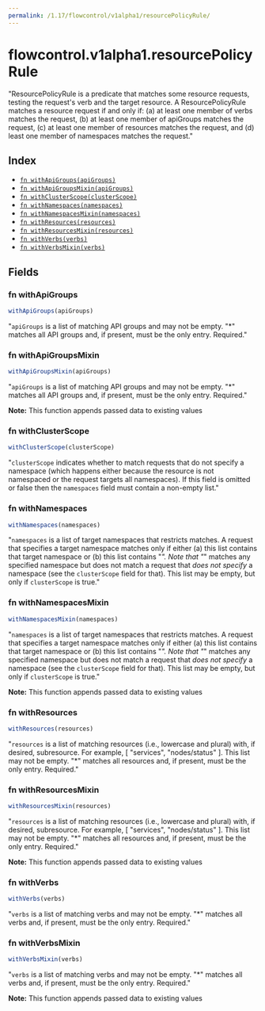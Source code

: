 ```yaml
---
permalink: /1.17/flowcontrol/v1alpha1/resourcePolicyRule/
---
```


# flowcontrol.v1alpha1.resourcePolicyRule

"ResourcePolicyRule is a predicate that matches some resource requests, testing the request's verb and the target resource. A ResourcePolicyRule matches a resource request if and only if: (a) at least one member of verbs matches the request, (b) at least one member of apiGroups matches the request, (c) at least one member of resources matches the request, and (d) least one member of namespaces matches the request."

## Index

* [`fn withApiGroups(apiGroups)`](#fn-withapigroups)
* [`fn withApiGroupsMixin(apiGroups)`](#fn-withapigroupsmixin)
* [`fn withClusterScope(clusterScope)`](#fn-withclusterscope)
* [`fn withNamespaces(namespaces)`](#fn-withnamespaces)
* [`fn withNamespacesMixin(namespaces)`](#fn-withnamespacesmixin)
* [`fn withResources(resources)`](#fn-withresources)
* [`fn withResourcesMixin(resources)`](#fn-withresourcesmixin)
* [`fn withVerbs(verbs)`](#fn-withverbs)
* [`fn withVerbsMixin(verbs)`](#fn-withverbsmixin)

## Fields

### fn withApiGroups

```ts
withApiGroups(apiGroups)
```

"`apiGroups` is a list of matching API groups and may not be empty. \"*\" matches all API groups and, if present, must be the only entry. Required."

### fn withApiGroupsMixin

```ts
withApiGroupsMixin(apiGroups)
```

"`apiGroups` is a list of matching API groups and may not be empty. \"*\" matches all API groups and, if present, must be the only entry. Required."

**Note:** This function appends passed data to existing values

### fn withClusterScope

```ts
withClusterScope(clusterScope)
```

"`clusterScope` indicates whether to match requests that do not specify a namespace (which happens either because the resource is not namespaced or the request targets all namespaces). If this field is omitted or false then the `namespaces` field must contain a non-empty list."

### fn withNamespaces

```ts
withNamespaces(namespaces)
```

"`namespaces` is a list of target namespaces that restricts matches.  A request that specifies a target namespace matches only if either (a) this list contains that target namespace or (b) this list contains \"*\".  Note that \"*\" matches any specified namespace but does not match a request that _does not specify_ a namespace (see the `clusterScope` field for that). This list may be empty, but only if `clusterScope` is true."

### fn withNamespacesMixin

```ts
withNamespacesMixin(namespaces)
```

"`namespaces` is a list of target namespaces that restricts matches.  A request that specifies a target namespace matches only if either (a) this list contains that target namespace or (b) this list contains \"*\".  Note that \"*\" matches any specified namespace but does not match a request that _does not specify_ a namespace (see the `clusterScope` field for that). This list may be empty, but only if `clusterScope` is true."

**Note:** This function appends passed data to existing values

### fn withResources

```ts
withResources(resources)
```

"`resources` is a list of matching resources (i.e., lowercase and plural) with, if desired, subresource.  For example, [ \"services\", \"nodes/status\" ].  This list may not be empty. \"*\" matches all resources and, if present, must be the only entry. Required."

### fn withResourcesMixin

```ts
withResourcesMixin(resources)
```

"`resources` is a list of matching resources (i.e., lowercase and plural) with, if desired, subresource.  For example, [ \"services\", \"nodes/status\" ].  This list may not be empty. \"*\" matches all resources and, if present, must be the only entry. Required."

**Note:** This function appends passed data to existing values

### fn withVerbs

```ts
withVerbs(verbs)
```

"`verbs` is a list of matching verbs and may not be empty. \"*\" matches all verbs and, if present, must be the only entry. Required."

### fn withVerbsMixin

```ts
withVerbsMixin(verbs)
```

"`verbs` is a list of matching verbs and may not be empty. \"*\" matches all verbs and, if present, must be the only entry. Required."

**Note:** This function appends passed data to existing values